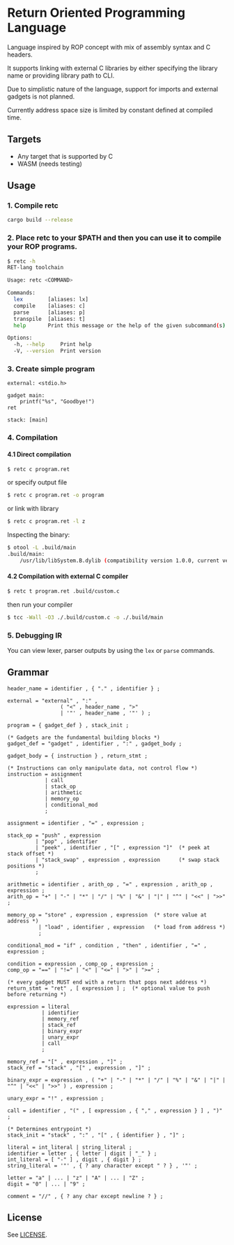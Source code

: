 # Return Oriented Programming Language

Language inspired by ROP concept with mix of assembly syntax and C headers.

It supports linking with external C libraries by either specifying the library name or providing library path to CLI.

Due to simplistic nature of the language, support for imports and external gadgets is not planned.

Currently address space size is limited by constant defined at compiled time.

## Targets

- Any target that is supported by C
- WASM (needs testing)

## Usage

### 1. Compile retc

```bash
cargo build --release
```

### 2. Place retc to your $PATH and then you can use it to compile your ROP programs.

```bash
$ retc -h
RET-lang toolchain

Usage: retc <COMMAND>

Commands:
  lex        [aliases: lx]
  compile    [aliases: c]
  parse      [aliases: p]
  transpile  [aliases: t]
  help       Print this message or the help of the given subcommand(s)

Options:
  -h, --help     Print help
  -V, --version  Print version
```

### 3. Create simple program

```ret
external: <stdio.h>

gadget main:
    printf("%s", "Goodbye!")
ret

stack: [main]
```

### 4. Compilation

#### 4.1 Direct compilation

```bash
$ retc c program.ret
```

or specify output file

```bash
$ retc c program.ret -o program
```

or link with library

```bash
$ retc c program.ret -l z
```

Inspecting the binary:

```bash
$ otool -L .build/main
.build/main:
	/usr/lib/libSystem.B.dylib (compatibility version 1.0.0, current version 1351.0.0)

```

#### 4.2 Compilation with external C compiler

```bash
$ retc t program.ret .build/custom.c
```

then run your compiler

```bash
$ tcc -Wall -O3 ./.build/custom.c -o ./.build/main
```

### 5. Debugging IR

You can view lexer, parser outputs by using the `lex` or `parse` commands.

## Grammar

```ebnf
header_name = identifier , { "." , identifier } ;

external = "external" , ":" ,
                 ( "<" , header_name , ">"
                 | '"' , header_name , '"' ) ;

program = { gadget_def } , stack_init ;

(* Gadgets are the fundamental building blocks *)
gadget_def = "gadget" , identifier , ":" , gadget_body ;

gadget_body = { instruction } , return_stmt ;

(* Instructions can only manipulate data, not control flow *)
instruction = assignment
            | call
            | stack_op
            | arithmetic
            | memory_op
            | conditional_mod
            ;

assignment = identifier , "=" , expression ;

stack_op = "push" , expression
         | "pop" , identifier
         | "peek" , identifier , "[" , expression "]"  (* peek at stack offset *)
         | "stack_swap" , expression , expression      (* swap stack positions *)
         ;

arithmetic = identifier , arith_op , "=" , expression , arith_op , expression ;
arith_op = "+" | "-" | "*" | "/" | "%" | "&" | "|" | "^" | "<<" | ">>" ;

memory_op = "store" , expression , expression  (* store value at address *)
          | "load" , identifier , expression   (* load from address *)
          ;

conditional_mod = "if" , condition , "then" , identifier , "=" , expression ;

condition = expression , comp_op , expression ;
comp_op = "==" | "!=" | "<" | "<=" | ">" | ">=" ;

(* every gadget MUST end with a return that pops next address *)
return_stmt = "ret" , [ expression ] ;  (* optional value to push before returning *)

expression = literal
           | identifier
           | memory_ref
           | stack_ref
           | binary_expr
           | unary_expr
           | call
           ;

memory_ref = "[" , expression , "]" ;
stack_ref = "stack" , "[" , expression , "]" ;

binary_expr = expression , ( "+" | "-" | "*" | "/" | "%" | "&" | "|" | "^" | "<<" | ">>" ) , expression ;

unary_expr = "!" , expression ;

call = identifier , "(" , [ expression , { "," , expression } ] , ")" ;

(* Determines entrypoint *)
stack_init = "stack" , ":" , "[" , { identifier } , "]" ;

literal = int_literal | string_literal ;
identifier = letter , { letter | digit | "_" } ;
int_literal = [ "-" ] , digit , { digit } ;
string_literal = '"' , { ? any character except " ? } , '"' ;

letter = "a" | ... | "z" | "A" | ... | "Z" ;
digit = "0" | ... | "9" ;

comment = "//" , { ? any char except newline ? } ;
```

## License

See [LICENSE](LICENSE).
